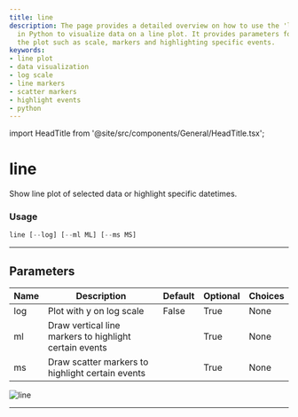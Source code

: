 ```yaml
---
title: line
description: The page provides a detailed overview on how to use the 'line' function
  in Python to visualize data on a line plot. It provides parameters for customizing
  the plot such as scale, markers and highlighting specific events.
keywords:
- line plot
- data visualization
- log scale
- line markers
- scatter markers
- highlight events
- python
---
```


import HeadTitle from '@site/src/components/General/HeadTitle.tsx';

<HeadTitle title="line - Qa - Economy - Reference | OpenBB Terminal Docs" />

# line

Show line plot of selected data or highlight specific datetimes.

### Usage

```python
line [--log] [--ml ML] [--ms MS]
```

---

## Parameters

| Name | Description | Default | Optional | Choices |
| ---- | ----------- | ------- | -------- | ------- |
| log | Plot with y on log scale | False | True | None |
| ml | Draw vertical line markers to highlight certain events |  | True | None |
| ms | Draw scatter markers to highlight certain events |  | True | None |

![line](https://user-images.githubusercontent.com/46355364/154307397-9c2e9325-bce6-494d-994f-a6d7db798798.png)

---

